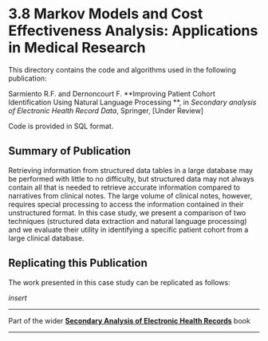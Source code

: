 # 3.8 Markov Models and Cost Effectiveness Analysis: Applications in Medical Research

This directory contains the code and algorithms used in the following publication:

Sarmiento R.F. and Dernoncourt F. **Improving Patient Cohort Identification Using Natural Language Processing
**, in *Secondary analysis of Electronic Health Record Data*, Springer, [Under Review]

Code is provided in SQL format.


## Summary of Publication

Retrieving information from structured data tables in a large database may be performed with little to no difficulty, but structured data may not always contain all that is needed to retrieve accurate information compared to narratives from clinical notes. The large volume of clinical notes, however, requires special processing to access the information contained in their unstructured format. In this case study, we present a comparison of two techniques (structured data extraction and natural language processing) and we evaluate their utility in identifying a specific patient cohort from a large clinical database.

## Replicating this Publication

The work presented in this case study can be replicated as follows:

*insert*


***
Part of the wider **[Secondary Analysis of Electronic Health Records](https://github.com/MIT-LCP/critical-data-book)** book
***
